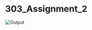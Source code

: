 # 303_Assignment_2
![Output](https://user-images.githubusercontent.com/90845996/196352152-08249256-8c4f-421a-9382-9aac83a9eaa5.png)

